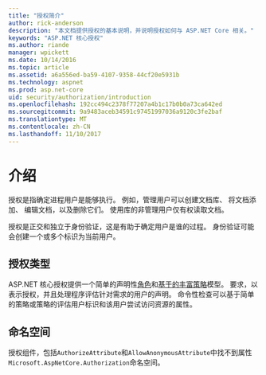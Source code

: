 ```yaml
---
title: "授权简介"
author: rick-anderson
description: "本文档提供授权的基本说明，并说明授权如何与 ASP.NET Core 相关。"
keywords: "ASP.NET 核心授权"
ms.author: riande
manager: wpickett
ms.date: 10/14/2016
ms.topic: article
ms.assetid: a6a556ed-ba59-4107-9358-44cf20e5931b
ms.technology: aspnet
ms.prod: asp.net-core
uid: security/authorization/introduction
ms.openlocfilehash: 192cc494c2378f77207a4b1c17b0b0a73ca642ed
ms.sourcegitcommit: 9a9483aceb34591c97451997036a9120c3fe2baf
ms.translationtype: MT
ms.contentlocale: zh-CN
ms.lasthandoff: 11/10/2017
---
```

# <a name="introduction"></a>介绍

<a name="security-authorization-introduction"></a>

授权是指确定进程用户是能够执行。 例如，管理用户可以创建文档库、 将文档添加、 编辑文档，以及删除它们。 使用库的非管理用户仅有权读取文档。

授权是正交和独立于身份验证，这是有助于确定用户是谁的过程。 身份验证可能会创建一个或多个标识为当前用户。

## <a name="authorization-types"></a>授权类型

ASP.NET 核心授权提供一个简单的声明性[角色](roles.md)和[基于的丰富策略](policies.md)模型。 要求，以表示授权，并且处理程序评估针对需求的用户的声明。 命令性检查可以基于简单的策略或策略的评估用户标识和该用户尝试访问资源的属性。

## <a name="namespaces"></a>命名空间

授权组件，包括`AuthorizeAttribute`和`AllowAnonymousAttribute`中找不到属性`Microsoft.AspNetCore.Authorization`命名空间。
